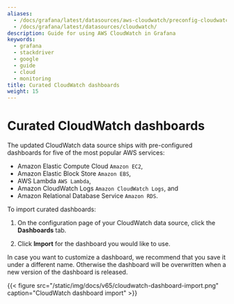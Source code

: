 ```yaml
---
aliases:
  - /docs/grafana/latest/datasources/aws-cloudwatch/preconfig-cloudwatch-dashboards/
  - /docs/grafana/latest/datasources/cloudwatch/
description: Guide for using AWS CloudWatch in Grafana
keywords:
  - grafana
  - stackdriver
  - google
  - guide
  - cloud
  - monitoring
title: Curated CloudWatch dashboards
weight: 15
---
```


# Curated CloudWatch dashboards

The updated CloudWatch data source ships with pre-configured dashboards for five of the most popular AWS services:

- Amazon Elastic Compute Cloud `Amazon EC2`,
- Amazon Elastic Block Store `Amazon EBS`,
- AWS Lambda `AWS Lambda`,
- Amazon CloudWatch Logs `Amazon CloudWatch Logs`, and
- Amazon Relational Database Service `Amazon RDS`.

To import curated dashboards:

1. On the configuration page of your CloudWatch data source, click the **Dashboards** tab.

1. Click **Import** for the dashboard you would like to use.

In case you want to customize a dashboard, we recommend that you save it under a different name. Otherwise the dashboard will be overwritten when a new version of the dashboard is released.

{{< figure src="/static/img/docs/v65/cloudwatch-dashboard-import.png" caption="CloudWatch dashboard import" >}}
